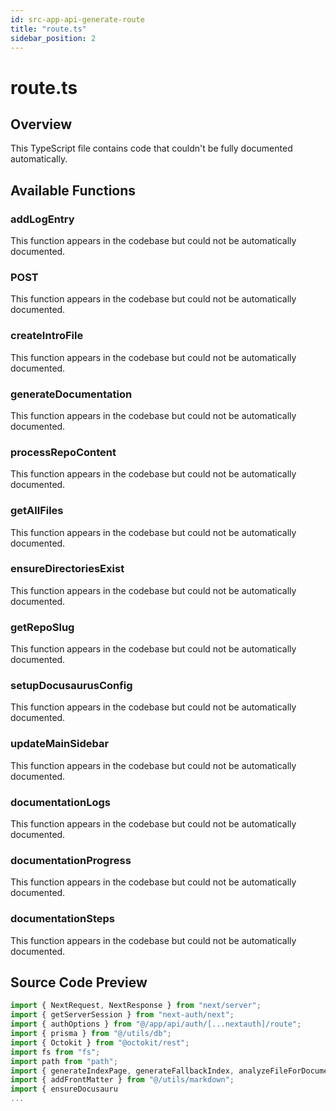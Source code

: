 ```yaml
---
id: src-app-api-generate-route
title: "route.ts"
sidebar_position: 2
---
```


# route.ts

## Overview

This TypeScript file contains code that couldn't be fully documented automatically.

## Available Functions

### addLogEntry

This function appears in the codebase but could not be automatically documented.

### POST

This function appears in the codebase but could not be automatically documented.

### createIntroFile

This function appears in the codebase but could not be automatically documented.

### generateDocumentation

This function appears in the codebase but could not be automatically documented.

### processRepoContent

This function appears in the codebase but could not be automatically documented.

### getAllFiles

This function appears in the codebase but could not be automatically documented.

### ensureDirectoriesExist

This function appears in the codebase but could not be automatically documented.

### getRepoSlug

This function appears in the codebase but could not be automatically documented.

### setupDocusaurusConfig

This function appears in the codebase but could not be automatically documented.

### updateMainSidebar

This function appears in the codebase but could not be automatically documented.

### documentationLogs

This function appears in the codebase but could not be automatically documented.

### documentationProgress

This function appears in the codebase but could not be automatically documented.

### documentationSteps

This function appears in the codebase but could not be automatically documented.



## Source Code Preview

```typescript
import { NextRequest, NextResponse } from "next/server";
import { getServerSession } from "next-auth/next";
import { authOptions } from "@/app/api/auth/[...nextauth]/route";
import { prisma } from "@/utils/db";
import { Octokit } from "@octokit/rest";
import fs from "fs";
import path from "path";
import { generateIndexPage, generateFallbackIndex, analyzeFileForDocumentation, generateFileDocumentation } from "@/utils/ai";
import { addFrontMatter } from "@/utils/markdown";
import { ensureDocusauru
...
```
